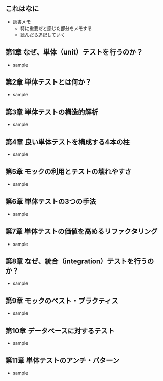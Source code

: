 ## これはなに
- 読書メモ
	- 特に重要だと感じた部分をメモする
	- 読んだら追記していく

## 第1章 なぜ、単体（unit）テストを行うのか？
- sample

## 第2章 単体テストとは何か？
- sample

## 第3章 単体テストの構造的解析
- sample

## 第4章 良い単体テストを構成する4本の柱
- sample

## 第5章 モックの利用とテストの壊れやすさ
- sample

## 第6章 単体テストの3つの手法
- sample

## 第7章 単体テストの価値を高めるリファクタリング
- sample

## 第8章 なぜ、統合（integration）テストを行うのか？
- sample

## 第9章 モックのベスト・プラクティス
- sample

## 第10章 データベースに対するテスト
- sample

## 第11章 単体テストのアンチ・パターン
- sample